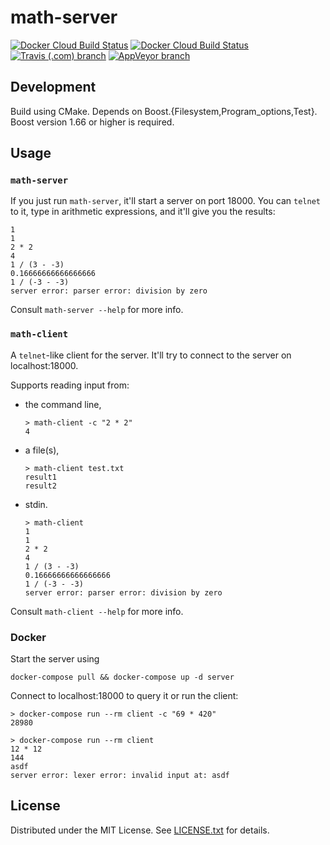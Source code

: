 math-server
===========

[![Docker Cloud Build Status](https://img.shields.io/docker/cloud/build/egortensin/math-server?label=Docker%2Fserver)](https://hub.docker.com/repository/docker/egortensin/math-server/builds)
[![Docker Cloud Build Status](https://img.shields.io/docker/cloud/build/egortensin/math-client?label=Docker%2Fclient)](https://hub.docker.com/repository/docker/egortensin/math-client/builds)
[![Travis (.com) branch](https://img.shields.io/travis/com/egor-tensin/math-server/master?label=Travis)](https://travis-ci.com/egor-tensin/math-server)
[![AppVeyor branch](https://img.shields.io/appveyor/ci/egor-tensin/math-server/master?label=AppVeyor)](https://ci.appveyor.com/project/egor-tensin/math-server/branch/master)

Development
-----------

Build using CMake.
Depends on Boost.{Filesystem,Program_options,Test}.
Boost version 1.66 or higher is required.

Usage
-----

### `math-server`

If you just run `math-server`, it'll start a server on port 18000.
You can `telnet` to it, type in arithmetic expressions, and it'll give you the
results:

    1
    1
    2 * 2
    4
    1 / (3 - -3)
    0.16666666666666666
    1 / (-3 - -3)
    server error: parser error: division by zero

Consult `math-server --help` for more info.

### `math-client`

A `telnet`-like client for the server.
It'll try to connect to the server on localhost:18000.

Supports reading input from:

* the command line,

      > math-client -c "2 * 2"
      4

* a file(s),

      > math-client test.txt
      result1
      result2

* stdin.

      > math-client
      1
      1
      2 * 2
      4
      1 / (3 - -3)
      0.16666666666666666
      1 / (-3 - -3)
      server error: parser error: division by zero

Consult `math-client --help` for more info.

### Docker

Start the server using

    docker-compose pull && docker-compose up -d server

Connect to localhost:18000 to query it or run the client:

    > docker-compose run --rm client -c "69 * 420"
    28980

    > docker-compose run --rm client
    12 * 12
    144
    asdf
    server error: lexer error: invalid input at: asdf

License
-------

Distributed under the MIT License.
See [LICENSE.txt] for details.

[LICENSE.txt]: LICENSE.txt
